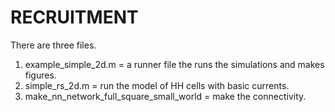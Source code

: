 # RECRUITMENT
There are three files.
1.  example_simple_2d.m = a runner file the runs the simulations and makes figures.
2.  simple_rs_2d.m = run the model of HH cells with basic currents.
3.  make_nn_network_full_square_small_world = make the connectivity.